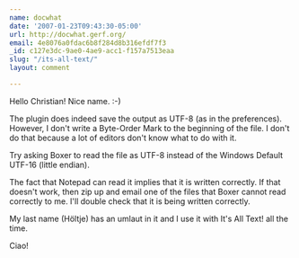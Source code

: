 ```yaml
---
name: docwhat
date: '2007-01-23T09:43:30-05:00'
url: http://docwhat.gerf.org/
email: 4e8076a0fdac6b8f284d8b316efdf7f3
_id: c127e3dc-9ae0-4ae9-acc1-f157a7513eaa
slug: "/its-all-text/"
layout: comment

---
```


Hello Christian!  Nice name. :-)

The plugin does indeed save the output as UTF-8 (as in the preferences).  However, I don't write a Byte-Order Mark to the beginning of the file.  I don't do that because a lot of editors don't know what to do with it.

Try asking Boxer to read the file as UTF-8 instead of the Windows Default UTF-16 (little endian).

The fact that Notepad can read it implies that it is written correctly.  If that doesn't work, then zip up and email one of the files that Boxer cannot read correctly to me.  I'll double check that it is being written correctly.

My last name (Höltje) has an umlaut in it and I use it with
It's All Text! all the time.

Ciao!
